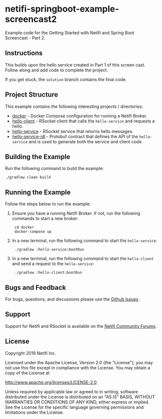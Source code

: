 # netifi-springboot-example-screencast2
Example code for the Getting Started with Netifi and Spring Boot Screencast - Part 2.

## Instructions
This builds upon the hello service created in Part 1 of this screen cast. Follow along and add code to complete the
project. 

If you get stuck, the `solution` branch contains the final code.

## Project Structure
This example contains the following interesting projects / directories:

- [docker](docker) - Docker Compose configuration for running a Netifi Broker.
- [hello-client](hello-client) - RSocket client that calls the `hello-service` and requests a hello.
- [hello-service](hello-service) - RSocket service that returns hello messages.
- [hello-service-idl](hello-service-idl) - Protobuf contract that defines the API of the `hello-service` and is used to generate both the service and client code.

## Building the Example
Run the following command to build the example:

    ./gradlew clean build
    
## Running the Example
Follow the steps below to run the example:

1. Ensure you have a running Netifi Broker. If not, run the following commands to start a new broker:

        cd docker
        docker-compose up
        
2. In a new terminal, run the following command to start the `hello-service`:

        ./gradlew :hello-service:bootRun
        
3. In a new terminal, run the following command to start the `hello-client` and send a request to the `hello-service`:

        ./gradlew :hello-client:bootRun

## Bugs and Feedback
For bugs, questions, and discussions please use the [Github Issues](https://github.com/gregwhitaker/netifi-springboot-example-screencast/issues).

## Support
Support for Netifi and RSocket is available on the [Netifi Community Forums](https://community.netifi.com).

## License
Copyright 2019 Netifi Inc.

Licensed under the Apache License, Version 2.0 (the "License");
you may not use this file except in compliance with the License.
You may obtain a copy of the License at

   http://www.apache.org/licenses/LICENSE-2.0

Unless required by applicable law or agreed to in writing, software
distributed under the License is distributed on an "AS IS" BASIS,
WITHOUT WARRANTIES OR CONDITIONS OF ANY KIND, either express or implied.
See the License for the specific language governing permissions and
limitations under the License.
